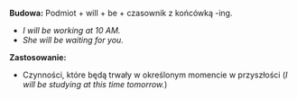 **Budowa:** Podmiot + will + be + czasownik z końcówką -ing.

- _I will be working at 10 AM._
- _She will be waiting for you._

**Zastosowanie:**

- Czynności, które będą trwały w określonym momencie w przyszłości (_I will be studying at this time tomorrow._)